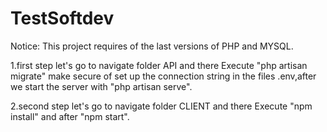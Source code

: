 # TestSoftdev

Notice: This project requires of the last versions of PHP and MYSQL.


1.first step let's go to navigate folder API and there Execute "php artisan migrate" make secure of set up the connection string in the files .env,after we start the server with "php artisan serve".

2.second step let's go to navigate folder CLIENT and there Execute "npm install" and after "npm start".
